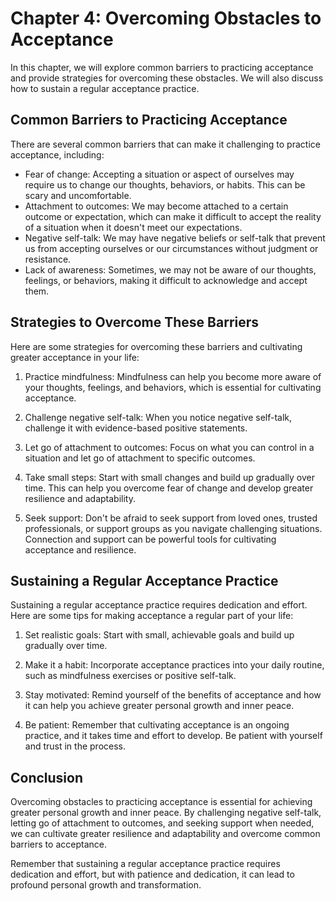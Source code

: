 Chapter 4: Overcoming Obstacles to Acceptance
=============================================

In this chapter, we will explore common barriers to practicing acceptance and provide strategies for overcoming these obstacles. We will also discuss how to sustain a regular acceptance practice.

Common Barriers to Practicing Acceptance
----------------------------------------

There are several common barriers that can make it challenging to practice acceptance, including:

* Fear of change: Accepting a situation or aspect of ourselves may require us to change our thoughts, behaviors, or habits. This can be scary and uncomfortable.
* Attachment to outcomes: We may become attached to a certain outcome or expectation, which can make it difficult to accept the reality of a situation when it doesn't meet our expectations.
* Negative self-talk: We may have negative beliefs or self-talk that prevent us from accepting ourselves or our circumstances without judgment or resistance.
* Lack of awareness: Sometimes, we may not be aware of our thoughts, feelings, or behaviors, making it difficult to acknowledge and accept them.

Strategies to Overcome These Barriers
-------------------------------------

Here are some strategies for overcoming these barriers and cultivating greater acceptance in your life:

1. Practice mindfulness: Mindfulness can help you become more aware of your thoughts, feelings, and behaviors, which is essential for cultivating acceptance.

2. Challenge negative self-talk: When you notice negative self-talk, challenge it with evidence-based positive statements.

3. Let go of attachment to outcomes: Focus on what you can control in a situation and let go of attachment to specific outcomes.

4. Take small steps: Start with small changes and build up gradually over time. This can help you overcome fear of change and develop greater resilience and adaptability.

5. Seek support: Don't be afraid to seek support from loved ones, trusted professionals, or support groups as you navigate challenging situations. Connection and support can be powerful tools for cultivating acceptance and resilience.

Sustaining a Regular Acceptance Practice
----------------------------------------

Sustaining a regular acceptance practice requires dedication and effort. Here are some tips for making acceptance a regular part of your life:

1. Set realistic goals: Start with small, achievable goals and build up gradually over time.

2. Make it a habit: Incorporate acceptance practices into your daily routine, such as mindfulness exercises or positive self-talk.

3. Stay motivated: Remind yourself of the benefits of acceptance and how it can help you achieve greater personal growth and inner peace.

4. Be patient: Remember that cultivating acceptance is an ongoing practice, and it takes time and effort to develop. Be patient with yourself and trust in the process.

Conclusion
----------

Overcoming obstacles to practicing acceptance is essential for achieving greater personal growth and inner peace. By challenging negative self-talk, letting go of attachment to outcomes, and seeking support when needed, we can cultivate greater resilience and adaptability and overcome common barriers to acceptance.

Remember that sustaining a regular acceptance practice requires dedication and effort, but with patience and dedication, it can lead to profound personal growth and transformation.
